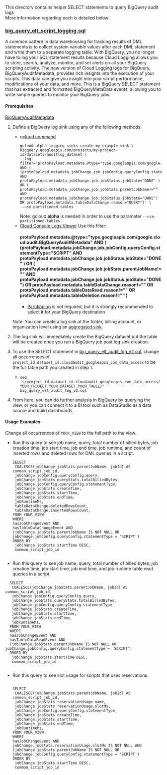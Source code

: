 This directory contains helper SELECT statements to query BigQuery audit logs \
More information regarding each is detailed below:


### [big_query_elt_script_logging.sql](/views/audit/big_query_elt_script_logging.sql)

A common pattern in data warehousing for tracking results of DML statements is to collect system variable values after each DML statement and write them to a separate logging table. With BigQuery, you no longer have to log your SQL statement results because Cloud Logging allows you to store, search, analyze, monitor, and set alerts on all your BigQuery scripting activity. The new version of Cloud Logging logs for BigQuery, BigQueryAuditMetadata, provides rich insights into the execution of your scripts. This data can give you insight into your script performance, modifications of your data, and more. This is a BigQuery SELECT statement that has extracted and formatted BigQueryMetaData events, allowing you to write simple queries to monitor your BigQuery jobs.

#### Prerequisites

[BigQueryAuditMetadata](https://cloud.google.com/bigquery/docs/reference/auditlogs/rest/Shared.Types/BigQueryAuditMetadata)

1.  Define a BigQuery log sink using any of the following methods:
    *   [gcloud command](https://cloud.google.com/bigquery/docs/reference/auditlogs#defining_a_bigquery_log_sink_using_gcloud)
        ```
        gcloud alpha logging sinks create my-example-sink \ 
        bigquery.googleapis.com/projects/my-project-id/datasets/auditlog_dataset \
        --log-filter='protoPayload.metadata.@type="type.googleapis.com/google.cloud.audit.BigQueryAuditMetadata" AND ( (protoPayload.metadata.jobChange.job.jobConfig.queryConfig.statementType="SCRIPT" AND protoPayload.metadata.jobChange.job.jobStatus.jobState="DONE" ) OR ( protoPayload.metadata.jobChange.job.jobStats.parentJobName!="" AND protoPayload.metadata.jobChange.job.jobStatus.jobState="DONE") OR protoPayload.metadata.tableDataChange.reason="QUERY")' \ 
        --use-partitioned-tables
        ``` 
        Note: gcloud **alpha** is needed in order to use the parameter `--use-partitioned-tables` 
    *   [Cloud Console Logs Viewer](https://cloud.google.com/logging/docs/export/configure_export_v2#dest-create)
        Use this filter:
        #### protoPayload.metadata.@type="type.googleapis.com/google.cloud.audit.BigQueryAuditMetadata" AND ( (protoPayload.metadata.jobChange.job.jobConfig.queryConfig.statementType="SCRIPT" AND protoPayload.metadata.jobChange.job.jobStatus.jobState="DONE" ) OR ( protoPayload.metadata.jobChange.job.jobStats.parentJobName!="" AND protoPayload.metadata.jobChange.job.jobStatus.jobState="DONE") OR protoPayload.metadata.tableDataChange.reason!="" OR protoPayload.metadata.tableDataRead.reason!=""  OR protoPayload.metadata.tableDeletion.reason!="" )
        *   [Partitioning](https://cloud.google.com/logging/docs/export/bigquery#partition-tables)
            is not required, but it is strongly recommended to select it for your BigQuery destination
            
    Note: You can create a log sink at the folder, billing account, or organization level using an 
    [aggregated sink](https://cloud.google.com/logging/docs/export/aggregated_sinks#creating_an_aggregated_sink).
1.  The log sink will immediately create the BigQuery dataset but the table will
    be created once you run a BigQuery job post log sink creation.
1.  To use the SELECT statement in
    [big_query_elt_audit_log_v2.sql](/views/audit/big_query_elt_audit_log_v2.sql), change
    all occurrences of
    `project_id.dataset_id.cloudaudit_googleapis_com_data_access` to be the full
    table path you created in step 1.
    *   `sed
        's/project_id.dataset_id.cloudaudit_googleapis_com_data_access/YOUR_PROJECT.YOUR_DATASET.YOUR_TABLE/'
        big_query_elt_audit_log_v2.sql`
1.  From here, you can do further analysis in BigQuery by querying the view, or
    you can connect it to a BI tool such as DataStudio as a data source and
    build dashboards.
    
#### Usage Examples
Change all occurrences of `YOUR_VIEW` to the full path to the view. 

* Run this query to see job name, query, total number of billed bytes, job creation time, job start time, job end time, job runtime, and count of inserted rows and deleted rows for DML queries in a script.
  
  
  ```  
  SELECT 
   COALESCE(jobChange.jobStats.parentJobName, jobId) AS common_script_job_id,
   jobChange.jobConfig.queryConfig.query,
   jobChange.jobStats.queryStats.totalBilledBytes,
   jobChange.jobConfig.queryConfig.statementType,
   jobChange.jobStats.createTime,
   jobChange.jobStats.startTime,
   jobChange.jobStats.endTime,
   jobRuntimeMs,
   tableDataChange.deletedRowsCount,
   tableDataChange.insertedRowsCount,
  FROM YOUR_VIEW 
  WHERE 
  hasJobChangeEvent AND
  hasTableDataChangeEvent AND
  (jobChange.jobStats.parentJobName IS NOT NULL OR jobChange.jobConfig.queryConfig.statementType = 'SCRIPT')
  ORDER BY 
   jobChange.jobStats.startTime DESC,
   common_script_job_id
   
  ```

* Run this query to see job name, query, total number of billed bytes, job creation time, job start time, job end time, and job runtime table read queries in a script.

```  
  SELECT 
   COALESCE(jobChange.jobStats.parentJobName, jobId) AS common_script_job_id,
   jobChange.jobConfig.queryConfig.query,
   jobChange.jobStats.queryStats.totalBilledBytes,
   jobChange.jobConfig.queryConfig.statementType,
   jobChange.jobStats.createTime,
   jobChange.jobStats.startTime,
   jobChange.jobStats.endTime,
   jobRuntimeMs,
  FROM YOUR_VIEW 
  WHERE 
  hasJobChangeEvent AND 
  hasTableDataReadEvent AND
  (jobChange.jobStats.parentJobName IS NOT NULL OR jobChange.jobConfig.queryConfig.statementType = 'SCRIPT')
  ORDER BY 
   jobChange.jobStats.startTime DESC,
   common_script_job_id
   
  ```

* Run this query to see slot usage for scripts that uses reservations.

  ```
  
  SELECT 
   COALESCE(jobChange.jobStats.parentJobName, jobId) AS common_script_job_id,
   jobChange.jobStats.reservationUsage.name,
   jobChange.jobStats.reservationUsage.slotMs,
   jobChange.jobConfig.queryConfig.statementType,
   jobChange.jobStats.createTime,
   jobChange.jobStats.startTime,
   jobChange.jobStats.endTime,
   jobRuntimeMs,
  FROM YOUR_VIEW 
  WHERE 
  hasJobChangeEvent AND 
  jobChange.jobStats.reservationUsage.slotMs IS NOT NULL AND
  (jobChange.jobStats.parentJobName IS NOT NULL OR jobChange.jobConfig.queryConfig.statementType = 'SCRIPT')
  ORDER BY 
   jobChange.jobStats.startTime DESC,
   common_script_job_id
  
  ```
  
